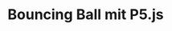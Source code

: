 <script src="javascripts/p5.min.js" type="text/javascript" ></script>

# Bouncing Ball mit P5.js


<script type="text/javascript">
let ball;

function setup() {
	var myCanvas = createCanvas(560, 315);
	myCanvas.parent("bouncingball");
	ball = new Ball(200, 200, 40 (255, 0, 0));
}

function draw() {
	background(204);
	ball.move();
	ball.show();
}

class Ball {

    constructor(x, y, r, c) {
        this.x = x;
        this.y = y;
        this.r = r;
        this.c = c;
        this.dy = 0;
        this.gravity = 0.1;
    }
    
    move() {
        this.dy = this.dy + this.gravity;
        this.y = this.y + this.dy;
        if (this.y <= 560) {
            this.dy = this.dy * -1;
            this.y = 560;
        }
}
    
    show() {
        noStroke();
        fill(this.c);
        circle(this.x, this.y, this.r);
    }
}
</script>

<div id="bouncingball"></div>
